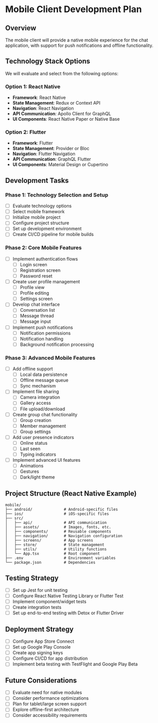 # Mobile Client Development Plan

## Overview
The mobile client will provide a native mobile experience for the chat application, with support for push notifications and offline functionality.

## Technology Stack Options
We will evaluate and select from the following options:

### Option 1: React Native
- **Framework**: React Native
- **State Management**: Redux or Context API
- **Navigation**: React Navigation
- **API Communication**: Apollo Client for GraphQL
- **UI Components**: React Native Paper or Native Base

### Option 2: Flutter
- **Framework**: Flutter
- **State Management**: Provider or Bloc
- **Navigation**: Flutter Navigation
- **API Communication**: GraphQL Flutter
- **UI Components**: Material Design or Cupertino

## Development Tasks

### Phase 1: Technology Selection and Setup
- [ ] Evaluate technology options
- [ ] Select mobile framework
- [ ] Initialize mobile project
- [ ] Configure project structure
- [ ] Set up development environment
- [ ] Create CI/CD pipeline for mobile builds

### Phase 2: Core Mobile Features
- [ ] Implement authentication flows
  - [ ] Login screen
  - [ ] Registration screen
  - [ ] Password reset
- [ ] Create user profile management
  - [ ] Profile view
  - [ ] Profile editing
  - [ ] Settings screen
- [ ] Develop chat interface
  - [ ] Conversation list
  - [ ] Message thread
  - [ ] Message input
- [ ] Implement push notifications
  - [ ] Notification permissions
  - [ ] Notification handling
  - [ ] Background notification processing

### Phase 3: Advanced Mobile Features
- [ ] Add offline support
  - [ ] Local data persistence
  - [ ] Offline message queue
  - [ ] Sync mechanism
- [ ] Implement file sharing
  - [ ] Camera integration
  - [ ] Gallery access
  - [ ] File upload/download
- [ ] Create group chat functionality
  - [ ] Group creation
  - [ ] Member management
  - [ ] Group settings
- [ ] Add user presence indicators
  - [ ] Online status
  - [ ] Last seen
  - [ ] Typing indicators
- [ ] Implement advanced UI features
  - [ ] Animations
  - [ ] Gestures
  - [ ] Dark/light theme

## Project Structure (React Native Example)
```
mobile/
├── android/              # Android-specific files
├── ios/                  # iOS-specific files
├── src/
│   ├── api/              # API communication
│   ├── assets/           # Images, fonts, etc.
│   ├── components/       # Reusable components
│   ├── navigation/       # Navigation configuration
│   ├── screens/          # App screens
│   ├── store/            # State management
│   ├── utils/            # Utility functions
│   └── App.tsx           # Root component
├── .env                  # Environment variables
└── package.json          # Dependencies
```

## Testing Strategy
- [ ] Set up Jest for unit testing
- [ ] Configure React Native Testing Library or Flutter Test
- [ ] Implement component/widget tests
- [ ] Create integration tests
- [ ] Set up end-to-end testing with Detox or Flutter Driver

## Deployment Strategy
- [ ] Configure App Store Connect
- [ ] Set up Google Play Console
- [ ] Create app signing keys
- [ ] Configure CI/CD for app distribution
- [ ] Implement beta testing with TestFlight and Google Play Beta

## Future Considerations
- [ ] Evaluate need for native modules
- [ ] Consider performance optimizations
- [ ] Plan for tablet/large screen support
- [ ] Explore offline-first architecture
- [ ] Consider accessibility requirements

